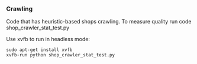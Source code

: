 ### Crawling
Code that has heuristic-based shops crawling.
To measure quality run code shop_crawler_stat_test.py

Use xvfb to run in headless mode:
```shell
sudo apt-get install xvfb
xvfb-run python shop_crawler_stat_test.py
```
